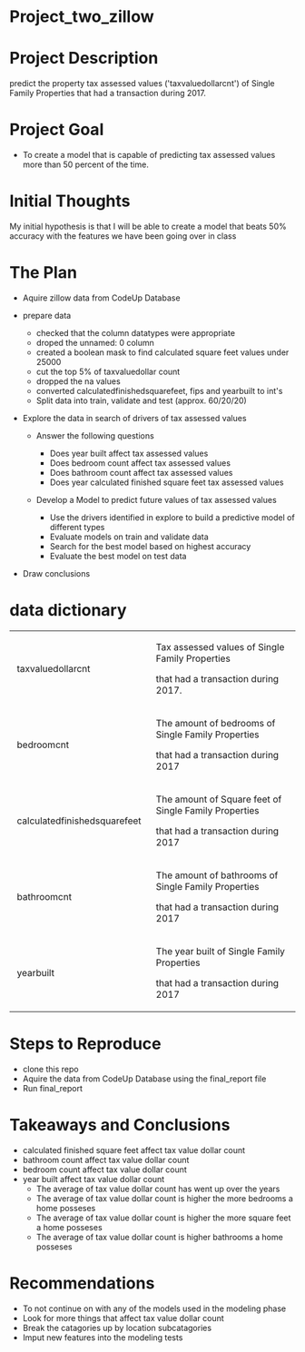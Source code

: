 # Project_two_zillow


# Project Description

predict the property tax assessed values ('taxvaluedollarcnt') of Single Family Properties that had a transaction during 2017.


# Project Goal

- To create a model that is capable of predicting tax assessed values more than 50 percent of the time.


# Initial Thoughts

My initial hypothesis is that I will be able to create a model that beats 50% accuracy with the features we have been going over in class


# The Plan

- Aquire zillow data from CodeUp Database


- prepare data
    - checked that the column datatypes were appropriate
    - droped the unnamed: 0 column
    - created a boolean mask to find calculated square feet values under 25000
    - cut the top 5% of taxvaluedollar count
    - dropped the na values
    - converted calculatedfinishedsquarefeet, fips and yearbuilt to int's
    - Split data into train, validate and test (approx. 60/20/20)
    
- Explore the data in search of drivers of tax assessed values

    - Answer the following questions
        
        - Does year built affect tax assessed values
        - Does bedroom count affect tax assessed values
        - Does bathroom count affect tax assessed values
        - Does year calculated finished square feet tax assessed values
        
    - Develop a Model to predict future values of tax assessed values
        
        - Use the drivers identified in explore to build a predictive model of different types
        - Evaluate models on train and validate data
        - Search for the best model based on highest accuracy
        - Evaluate the best model on test data
        
- Draw conclusions


# data dictionary


<table><tr><td class="border_l border_r border_t border_b selected"><div class="wrap"><div class="" contenteditable="false" style="margin: 10px 5px;"><p><span>taxvaluedollarcnt</span></p></div></div></td><td class="border_l border_r border_t border_b selected" style="border-right-width: 1px; border-right-color: inherit;"><div class="wrap"><div style="margin: 10px 5px;" class="" contenteditable="false"><p><span>Tax assessed values of Single Family Properties</span></p><p><span>that had a transaction during 2017.</span></p></div></div></td></tr><tr><td class="border_l border_r border_t border_b selected"><div class="wrap"><div style="margin: 10px 5px;" class="" contenteditable="false"><p><span>bedroomcnt</span></p></div></div></td><td class="border_l border_r border_t border_b selected" style="border-right-width: 1px; border-right-color: inherit;"><div class="wrap"><div style="margin: 10px 5px;" class="" contenteditable="false"><p><span>The amount of bedrooms of Single Family Properties</span></p><p><span>that had a transaction during 2017</span></p></div></div></td></tr><tr><td class="border_l border_r border_t border_b selected"><div class="wrap"><div style="margin: 10px 5px;" class="" contenteditable="false"><p><span>calculatedfinishedsquarefeet</span></p></div></div></td><td class="border_l border_r border_t border_b selected" style="border-right-width: 1px; border-right-color: inherit;"><div class="wrap"><div style="margin: 10px 5px;" class="" contenteditable="false"><p><span>The amount of Square feet of Single Family Properties</span></p><p><span>that had a transaction during 2017</span></p></div></div></td></tr><tr><td class="border_l border_r border_t border_b selected"><div class="wrap"><div style="margin: 10px 5px;" class="" contenteditable="false"><p><span>bathroomcnt</span></p></div></div></td><td class="border_l border_r border_t border_b selected" style="border-right-width: 1px; border-right-color: inherit;"><div class="wrap"><div style="margin: 10px 5px;" class="" contenteditable="false"><p><span>The amount of bathrooms of Single Family Properties</span></p><p><span>that had a transaction during 2017</span></p></div></div></td></tr><tr><td class="border_l border_r border_t border_b selected"><div class="wrap"><div class="" contenteditable="false" style="margin: 10px 5px;"><p><span>yearbuilt</span></p></div></div></td><td class="border_l border_r border_t border_b selected"><div class="wrap"><div class="" contenteditable="false" style="margin: 10px 5px;"><p><span>The year built of Single Family Properties</span></p><p><span>that had a transaction during 2017</span></p></div></div></td></tr></table>


# Steps to Reproduce

- clone this repo
- Aquire the data from CodeUp Database using the final_report file
- Run final_report


# Takeaways and Conclusions

- calculated finished square feet affect tax value dollar count
- bathroom count affect tax value dollar count
- bedroom count affect tax value dollar count
- year built affect tax value dollar count
    - The average of tax value dollar count has went up over the years
    - The average of tax value dollar count is higher the more bedrooms a home posseses
    - The average of tax value dollar count is higher the more square feet a home posseses
    - The average of tax value dollar count is higher bathrooms a home posseses
    
    
# Recommendations

- To not continue on with any of the models used in the modeling phase
- Look for more things that affect tax value dollar count
- Break the catagories up by location subcatagories
- Imput new features into the modeling tests
